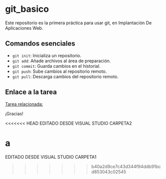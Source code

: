 # git_basico

Este repositorio es la primera práctica para usar git, en Implantación De Aplicaciones Web.

## Comandos esenciales

- `git init`: Inicializa un repositorio.
- `git add`: Añade archivos al área de preparación.
- `git commit`: Guarda cambios en el historial.
- `git push`: Sube cambios al repositorio remoto.
- `git pull`: Descarga cambios del repositorio remoto.

## Enlace a la tarea

[Tarea relacionada: ](https://aulavirtual33.educa.madrid.org/ies.quevedo.madrid/mod/assign/view.php?id=48867)

¡Gracias!

<<<<<<< HEAD
EDITADO DESDE VISUAL STUDIO CARPETA2




a
=======

EDITADO DESDE VISUAL STUDIO CARPETA1
>>>>>>> b40a2d9ce7c43d344f94ddb91bcd853043c02545
